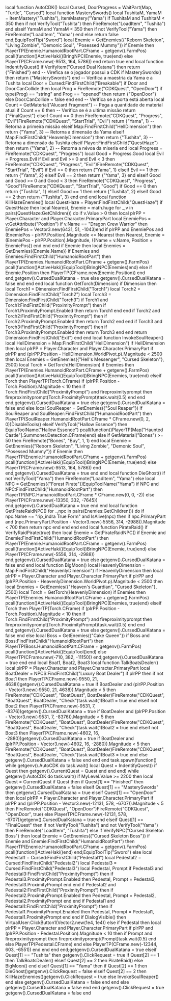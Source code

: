 local function AutoCDK() local Cursed, DoorProgress = WaitPart(Map, "Turtle", "Cursed") local function MasterySwords() local TushitaM, YamaM = ItemMastery("Tushita"), ItemMastery("Yama") if TushitaM and TushitaM < 350 then if not VerifyTool("Tushita") then FireRemote("LoadItem", "Tushita") end elseif YamaM and YamaM < 350 then if not VerifyTool("Yama") then FireRemote("LoadItem", "Yama") end else return false end;EquipToolTip("Sword") local Enemie = GetEnemies({"Reborn Skeleton", "Living Zombie", "Demonic Soul", "Posessed Mummy"}) if Enemie then PlayerTP(Enemie.HumanoidRootPart.CFrame + getgenv().FarmPos) pcall(function()ActiveHaki()BringNPC(Enemie, true)end) else PlayerTP(CFrame.new(-9513, 164, 5786)) end return true end local function IndentifyQuest() if VerifyItem("Cursed Dual Katana") then return {"Finished"} end -- Virefica se o jogador possui a CDK if MasterySwords() then return {"MasterySwords"} end -- Verifica a maestria da Yama e a Tushita local Door = Cursed:FindFirstChild("Breakable") if Door and Door.CanCollide then local Prog = FireRemote("CDKQuest", "OpenDoor") if type(Prog) == "string" and Prog == "opened" then return {"OpenDoor"} else Door.CanCollide = false end end -- Verifica se a porta está aberta local Count = GetMaterial("Alucard Fragment") -- Pega a quantidade de material atual if Count == 6 then -- Verifica se é a ultima missão return {"FinalQuest"} elseif Count == 0 then FireRemote("CDKQuest", "Progress", "Evil")FireRemote("CDKQuest", "StartTrial", "Evil") return {"Yama", 1} -- Retorna a primeira missão elseif Map:FindFirstChild("HellDimension") then return {"Yama", 3} -- Retorna a dimensão da Yama elseif Map:FindFirstChild("HeavenlyDimension") then return {"Tushita", 3} -- Retorna a dimensão da Tushita elseif Player:FindFirstChild("QuestHaze") then return {"Yama", 2} -- Retorna a névoa da miseria end local Progress = FireRemote("CDKQuest", "Progress") local Good = Progress.Good local Evil = Progress.Evil if Evil and Evil >= 0 and Evil < 3 then FireRemote("CDKQuest", "Progress", "Evil")FireRemote("CDKQuest", "StartTrial", "Evil") if Evil == 0 then return {"Yama", 1} elseif Evil == 1 then return {"Yama", 2} elseif Evil == 2 then return {"Yama", 3} end elseif Good and Good >= 0 and Good < 3 then FireRemote("CDKQuest", "Progress", "Good")FireRemote("CDKQuest", "StartTrial", "Good") if Good == 0 then return {"Tushita", 1} elseif Good == 1 then return {"Tushita", 2} elseif Good == 2 then return {"Tushita", 3} end end end local function KillHazeEnemies() local QuestHaze = Player:FindFirstChild("QuestHaze") if QuestHaze then local Nearest, Enemie = math.huge for _,v in pairs(QuestHaze:GetChildren()) do if v.Value > 0 then local plrPP = Player.Character and Player.Character.PrimaryPart local EnemiePos = v:GetAttribute("Position") if v.Name == "Dragon Crew Warrior" then EnemiePos = Vector3.new(6431, 51, -1043)end if plrPP and EnemiePos and (EnemiePos - plrPP.Position).Magnitude <= Nearest then Nearest, Enemie = (EnemiePos - plrPP.Position).Magnitude, ({Name = v.Name, Position = EnemiePos}) end end end if Enemie then local Enemies = GetEnemies({Enemie.Name}) if Enemies and Enemies:FindFirstChild("HumanoidRootPart") then PlayerTP(Enemies.HumanoidRootPart.CFrame + getgenv().FarmPos) pcall(function()ActiveHaki()EquipTool()BringNPC(Enemies)end) else if Enemie.Position then PlayerTP(CFrame.new(Enemie.Position)) end end;getgenv().CursedDualKatana = true else getgenv().CursedDualKatana = false end end end local function GetTorch(Dimension) if Dimension then local Torch1 = Dimension:FindFirstChild("Torch1") local Torch2 = Dimension:FindFirstChild("Torch2") local Torch3 = Dimension:FindFirstChild("Torch3") if Torch1 and Torch1:FindFirstChild("ProximityPrompt") then if Torch1.ProximityPrompt.Enabled then return Torch1 end end if Torch2 and Torch2:FindFirstChild("ProximityPrompt") then if Torch2.ProximityPrompt.Enabled then return Torch2 end end if Torch3 and Torch3:FindFirstChild("ProximityPrompt") then if Torch3.ProximityPrompt.Enabled then return Torch3 end end return Dimension:FindFirstChild("Exit") end end local function InvokeSoulReaper() local HellDimension = Map:FindFirstChild("HellDimension") if HellDimension then local plrPP = Player.Character and Player.Character.PrimaryPart if plrPP and (plrPP.Position - HellDimension.WorldPivot.p).Magnitude < 2500 then local Enemies = GetEnemies({"Hell's Messenger", "Cursed Skeleton"}, 2500) local Torch = GetTorch(HellDimension) if Enemies then PlayerTP(Enemies.HumanoidRootPart.CFrame + getgenv().FarmPos) pcall(function()ActiveHaki()EquipTool()BringNPC(Enemies, true)end) elseif Torch then PlayerTP(Torch.CFrame) if (plrPP.Position - Torch.Position).Magnitude < 10 then if Torch:FindFirstChild("ProximityPrompt") and fireproximityprompt then fireproximityprompt(Torch.ProximityPrompt)task.wait(0.5) end end end;getgenv().CursedDualKatana = true else getgenv().CursedDualKatana = false end else local SoulReaper = GetEnemies({"Soul Reaper"}) if SoulReaper and SoulReaper:FindFirstChild("HumanoidRootPart") then PlayerTP(SoulReaper.HumanoidRootPart.CFrame * CFrame.new(0, 2, 0))DisableTools() elseif VerifyTool("Hallow Essence") then EquipToolName("Hallow Essence") pcall(function()PlayerTP(Map["Haunted Castle"].Summoner.Detection.CFrame)end) else if GetMaterial("Bones") >= 50 then FireRemote("Bones", "Buy", 1, 1) end local Enemie = GetEnemies({"Reborn Skeleton", "Living Zombie", "Demonic Soul", "Posessed Mummy"}) if Enemie then PlayerTP(Enemie.HumanoidRootPart.CFrame + getgenv().FarmPos) pcall(function()ActiveHaki()EquipTool()BringNPC(Enemie, true)end) else PlayerTP(CFrame.new(-9513, 164, 5786)) end end;getgenv().CursedDualKatana = true end end local function DieGhost() if not VerifyTool("Yama") then FireRemote("LoadItem", "Yama") else local NPC = GetEnemies({"Forest Pirate"})EquipToolName("Yama") if NPC and NPC:FindFirstChild("HumanoidRootPart") then PlayerTP(NPC.HumanoidRootPart.CFrame * CFrame.new(0, 0, -2)) else PlayerTP(CFrame.new(-13350, 332, -7645)) end;getgenv().CursedDualKatana = true end end local function GetPirateRaidNPC() for _,npc in pairs(Enemies:GetChildren()) do if npc.Name ~= "rip_indra True Form" and IsAlive(npc) then if npc.PrimaryPart and (npc.PrimaryPart.Position - Vector3.new(-5556, 314, -2988)).Magnitude < 700 then return npc end end end end local function PirateRaid() if VerifyRaidPirate(true) then local Enemie = GetPirateRaidNPC() if Enemie and Enemie:FindFirstChild("HumanoidRootPart") then PlayerTP(Enemie.HumanoidRootPart.CFrame + getgenv().FarmPos) pcall(function()ActiveHaki()EquipTool()BringNPC(Enemie, true)end) else PlayerTP(CFrame.new(-5556, 314, -2988)) end;getgenv().CursedDualKatana = true else getgenv().CursedDualKatana = false end end local function BigMoon() local HeavenlyDimension = Map:FindFirstChild("HeavenlyDimension") if HeavenlyDimension then local plrPP = Player.Character and Player.Character.PrimaryPart if plrPP and (plrPP.Position - HeavenlyDimension.WorldPivot.p).Magnitude < 2500 then local Enemies = GetEnemies({"Heaven's Guardian", "Cursed Skeleton"}, 2500) local Torch = GetTorch(HeavenlyDimension) if Enemies then PlayerTP(Enemies.HumanoidRootPart.CFrame + getgenv().FarmPos) pcall(function()ActiveHaki()EquipTool()BringNPC(Enemies, true)end) elseif Torch then PlayerTP(Torch.CFrame) if (plrPP.Position - Torch.Position).Magnitude < 10 then if Torch:FindFirstChild("ProximityPrompt") and fireproximityprompt then fireproximityprompt(Torch.ProximityPrompt)task.wait(0.5) end end end;getgenv().CursedDualKatana = true else getgenv().CursedDualKatana = false end else local Boss = GetEnemies({"Cake Queen"}) if Boss and Boss:FindFirstChild("HumanoidRootPart") then PlayerTP(Boss.HumanoidRootPart.CFrame + getgenv().FarmPos) pcall(function()ActiveHaki()EquipTool()end) else PlayerTP(CFrame.new(-710, 382, -11150)) end;getgenv().CursedDualKatana = true end end local Boat1, Boat2, Boat3 local function TalkBoatsDealer() local plrPP = Player.Character and Player.Character.PrimaryPart local BoatDealer = NPCS:FindFirstChild("Luxury Boat Dealer") if plrPP then if not Boat1 then PlayerTP(CFrame.new(-9550, 21, 4638))getgenv().CursedDualKatana = true if BoatDealer and (plrPP.Position - Vector3.new(-9550, 21, 4638)).Magnitude < 5 then FireRemote("CDKQuest", "BoatQuest", BoatDealer)FireRemote("CDKQuest", "BoatQuest", BoatDealer, "Check")task.wait(1)Boat1 = true end elseif not Boat2 then PlayerTP(CFrame.new(-9531, 7, -8376))getgenv().CursedDualKatana = true if BoatDealer and (plrPP.Position - Vector3.new(-9531, 7, -8376)).Magnitude < 5 then FireRemote("CDKQuest", "BoatQuest", BoatDealer)FireRemote("CDKQuest", "BoatQuest", BoatDealer, "Check")task.wait(1)Boat2 = true end elseif not Boat3 then PlayerTP(CFrame.new(-4602, 16, -2880))getgenv().CursedDualKatana = true if BoatDealer and (plrPP.Position - Vector3.new(-4602, 16, -2880)).Magnitude < 5 then FireRemote("CDKQuest", "BoatQuest", BoatDealer)FireRemote("CDKQuest", "BoatQuest", BoatDealer, "Check")task.wait(1)Boat3 = true end else getgenv().CursedDualKatana = false end end end task.spawn(function() while getgenv().AutoCDK do task.wait() local Quest = IndentifyQuest() if Quest then getgenv().CurrentQuest = Quest end end end) while getgenv().AutoCDK do task.wait() if MyLevel.Value >= 2200 then local Quest = CurrentQuest if Quest then if Quest[1] == "Finished" then getgenv().CursedDualKatana = false elseif Quest[1] == "MasterySwords" then getgenv().CursedDualKatana = true elseif Quest[1] == "OpenDoor" then local plrPP = Player.Character and Player.Character.PrimaryPart if plrPP and (plrPP.Position - Vector3.new(-12131, 578, -6707)).Magnitude < 5 then FireRemote("CDKQuest", "OpenDoor")FireRemote("CDKQuest", "OpenDoor", true) else PlayerTP(CFrame.new(-12131, 578, -6707))getgenv().CursedDualKatana = true end elseif Quest[1] == "FinalQuest" then if not VerifyTool("Tushita") and not VerifyTool("Yama") then FireRemote("LoadItem", "Tushita") else if VerifyNPC("Cursed Skeleton Boss") then local Enemie = GetEnemies({"Cursed Skeleton Boss"}) if Enemie and Enemie:FindFirstChild("HumanoidRootPart") then PlayerTP(Enemie.HumanoidRootPart.CFrame + getgenv().FarmPos) pcall(function()ActiveHaki()end) end;EquipToolTip("Sword") else local Pedestal1 = Cursed:FindFirstChild("Pedestal1") local Pedestal2 = Cursed:FindFirstChild("Pedestal2") local Pedestal3 = Cursed:FindFirstChild("Pedestal3") local Pedestal, Prompt if Pedestal3 and Pedestal3:FindFirstChild("ProximityPrompt") then if Pedestal3.ProximityPrompt.Enabled then Pedestal, Prompt = Pedestal3, Pedestal3.ProximityPrompt end end if Pedestal2 and Pedestal2:FindFirstChild("ProximityPrompt") then if Pedestal2.ProximityPrompt.Enabled then Pedestal, Prompt = Pedestal2, Pedestal2.ProximityPrompt end end if Pedestal1 and Pedestal1:FindFirstChild("ProximityPrompt") then if Pedestal1.ProximityPrompt.Enabled then Pedestal, Prompt = Pedestal1, Pedestal1.ProximityPrompt end end if DialogVisible() then VirtualUser:ClickButton1(Vector2.new(1e4, 1e4)) else if Pedestal then local plrPP = Player.Character and Player.Character.PrimaryPart if plrPP and (plrPP.Position - Pedestal.Position).Magnitude < 10 then if Prompt and fireproximityprompt then fireproximityprompt(Prompt)task.wait(0.5) end else PlayerTP(Pedestal.CFrame) end else PlayerTP(CFrame.new(-12344, 603, -6551)) end end end end;getgenv().CursedDualKatana = true elseif Quest[1] == "Tushita" then getgenv().ClickRequest = true if Quest[2] == 1 then TalkBoatsDealer() elseif Quest[2] == 2 then PirateRaid() else BigMoon() end elseif Quest[1] == "Yama" then if Quest[2] == 1 then DieGhost()getgenv().ClickRequest = false elseif Quest[2] == 2 then KillHazeEnemies()getgenv().ClickRequest = true else InvokeSoulReaper() end else getgenv().CursedDualKatana = false end end else getgenv().CursedDualKatana = false end end getgenv().ClickRequest = true getgenv().CursedDualKatana = false end
